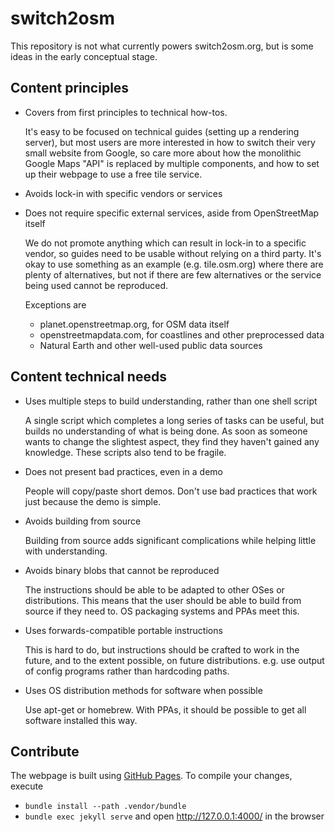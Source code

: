 # switch2osm #

This repository is not what currently powers switch2osm.org, but is some ideas in the early conceptual stage.

## Content principles ##

* Covers from first principles to technical how-tos.

  It's easy to be focused on technical guides (setting up a rendering server), but most users are more interested in how to switch their very small website from Google, so care more about how the monolithic Google Maps "API" is replaced by multiple components, and how to set up their webpage to use a free tile service.

* Avoids lock-in with specific vendors or services
* Does not require specific external services, aside from OpenStreetMap itself

  We do not promote anything which can result in lock-in to a specific vendor, so guides need to be usable without relying on a third party. It's okay to use something as an example (e.g. tile.osm.org) where there are plenty of alternatives, but not if there are few alternatives or the service being used cannot be reproduced.

  Exceptions are
  * planet.openstreetmap.org, for OSM data itself
  * openstreetmapdata.com, for coastlines and other preprocessed data
  * Natural Earth and other well-used public data sources

## Content technical needs ##

* Uses multiple steps to build understanding, rather than one shell script

  A single script which completes a long series of tasks can be useful, but builds no understanding of what is being done. As soon as someone wants to change the slightest aspect, they find they haven't gained any knowledge. These scripts also tend to be fragile.

* Does not present bad practices, even in a demo

  People will copy/paste short demos. Don't use bad practices that work just because the demo is simple.

* Avoids building from source

  Building from source adds significant complications while helping little with understanding.

* Avoids binary blobs that cannot be reproduced

  The instructions should be able to be adapted to other OSes or distributions. This means that the user should be able to build from source if they need to. OS packaging systems and PPAs meet this.

* Uses forwards-compatible portable instructions

  This is hard to do, but instructions should be crafted to work in the future, and to the extent possible, on future distributions. e.g. use output of config programs rather than hardcoding paths.

* Uses OS distribution methods for software when possible

  Use apt-get or homebrew. With PPAs, it should be possible to get all software installed this way.

## Contribute
The webpage is built using [GitHub Pages](https://pages.github.com/). To compile your changes, execute
* `bundle install --path .vendor/bundle`
* `bundle exec jekyll serve`
and open http://127.0.0.1:4000/ in the browser

